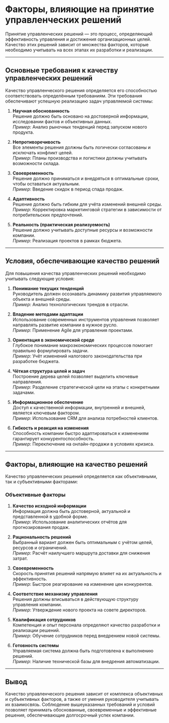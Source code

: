 # **Факторы, влияющие на принятие управленческих решений**

Принятие управленческих решений — это процесс, определяющий эффективность управления и достижения организационных целей. Качество этих решений зависит от множества факторов, которые необходимо учитывать на всех этапах их разработки и реализации.

---

## **Основные требования к качеству управленческих решений**

Качество управленческого решения определяется его способностью соответствовать определённым требованиям. Эти требования обеспечивают успешную реализацию задач управляемой системы:

1. **Научная обоснованность**  
   Решение должно быть основано на достоверной информации, исследовании фактов и объективных данных.  
   *Пример*: Анализ рыночных тенденций перед запуском нового продукта.

2. **Непротиворечивость**  
   Все элементы решения должны быть логически согласованы и исключать конфликт целей.  
   *Пример*: Планы производства и логистики должны учитывать возможности склада.

3. **Своевременность**  
   Решение должно приниматься и внедряться в оптимальные сроки, чтобы оставаться актуальным.  
   *Пример*: Введение скидок в период спада продаж.

4. **Адаптивность**  
   Решение должно быть гибким для учёта изменений внешней среды.  
   *Пример*: Корректировка маркетинговой стратегии в зависимости от потребительских предпочтений.

5. **Реальность (практическая реализуемость)**  
   Решение должно учитывать доступные ресурсы и возможности компании.  
   *Пример*: Реализация проектов в рамках бюджета.

---

## **Условия, обеспечивающие качество решений**

Для повышения качества управленческих решений необходимо учитывать следующие условия:

1. **Понимание текущих тенденций**  
   Руководитель должен осознавать динамику развития управляемого объекта и внешней среды.  
   *Пример*: Анализ технологических трендов в отрасли.

2. **Владение методами адаптации**  
   Использование современных инструментов управления позволяет направлять развитие компании в нужное русло.  
   *Пример*: Применение Agile для управления проектами.

3. **Ориентация в экономической среде**  
   Глубокое понимание макроэкономических процессов помогает правильно формулировать задачи.  
   *Пример*: Учёт изменений налогового законодательства при разработке бюджета.

4. **Чёткая структура целей и задач**  
   Построение дерева целей позволяет выделить ключевые направления.  
   *Пример*: Разделение стратегической цели на этапы с конкретными задачами.

5. **Информационное обеспечение**  
   Доступ к качественной информации, внутренней и внешней, является ключевым фактором.  
   *Пример*: Использование CRM для анализа потребностей клиентов.

6. **Гибкость и реакция на изменения**  
   Способность компании быстро адаптироваться к изменениям гарантирует конкурентоспособность.  
   *Пример*: Переключение на онлайн-продажи в условиях кризиса.

---

## **Факторы, влияющие на качество решений**

Качество управленческих решений определяется как объективными, так и субъективными факторами:

### **Объективные факторы**

1. **Качество исходной информации**  
   Информация должна быть достоверной, актуальной и представленной в удобной форме.  
   *Пример*: Использование аналитических отчётов для прогнозирования продаж.

2. **Рациональность решений**  
   Выбранный вариант должен быть оптимальным с учётом целей, ресурсов и ограничений.  
   *Пример*: Расчёт наилучшего маршрута доставки для снижения затрат.

3. **Своевременность**  
   Скорость принятия решений напрямую влияет на их актуальность и эффективность.  
   *Пример*: Быстрое реагирование на изменение цен конкурентов.

4. **Соответствие механизму управления**  
   Решения должны вписываться в действующую структуру управления компании.  
   *Пример*: Утверждение нового проекта на совете директоров.

5. **Квалификация сотрудников**  
   Компетенция и опыт персонала определяют качество разработки и реализации решений.  
   *Пример*: Обучение сотрудников перед внедрением новой системы.

6. **Готовность системы**  
   Управляемая система должна быть подготовлена к выполнению решений.  
   *Пример*: Наличие технической базы для внедрения автоматизации.

---

## **Вывод**

Качество управленческого решения зависит от комплекса объективных и субъективных факторов, а также от умения руководителя учитывать их взаимосвязь. Соблюдение вышеуказанных требований и условий позволяет принимать обоснованные, своевременные и эффективные решения, обеспечивающие долгосрочный успех компании.
